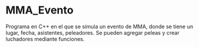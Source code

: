 # MMA_Evento
Programa en C++ en el que se simula un evento de MMA, donde se tiene un lugar, fecha, asistentes, peleadores. Se pueden agregar peleas y crear luchadores mediante funciones.
